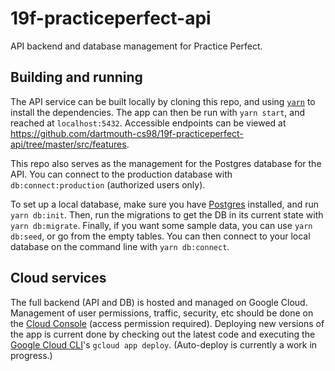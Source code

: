 # 19f-practiceperfect-api
API backend and database management for Practice Perfect.

## Building and running
The API service can be built locally by cloning this repo, and using [`yarn`](https://yarnpkg.com/en/docs/install) to install the dependencies. The app can then be run with `yarn start`, and reached at `localhost:5432`.
Accessible endpoints can be viewed at https://github.com/dartmouth-cs98/19f-practiceperfect-api/tree/master/src/features.

This repo also serves as the management for the Postgres database for the API. You can connect to the production database with `db:connect:production` (authorized users only).

To set up a local database, make sure you have [Postgres](https://www.postgresql.org/docs/9.1/app-psql.html) installed, and run `yarn db:init`. Then, run the migrations to get the DB in its current state with `yarn db:migrate`. Finally, if you want some sample data, you can use `yarn db:seed`, or go from the empty tables. You can then connect to your local database on the command line with `yarn db:connect`.

## Cloud services
The full backend (API and DB) is hosted and managed on Google Cloud. Management of user permissions, traffic, security, etc should be done on the [Cloud Console](https://console.cloud.google.com/) (access permission required). Deploying new versions of the app is current done by checking out the latest code and executing the [Google Cloud CLI](https://cloud.google.com/pubsub/docs/quickstart-cli)'s `gcloud app deploy`. (Auto-deploy is currently a work in progress.)
